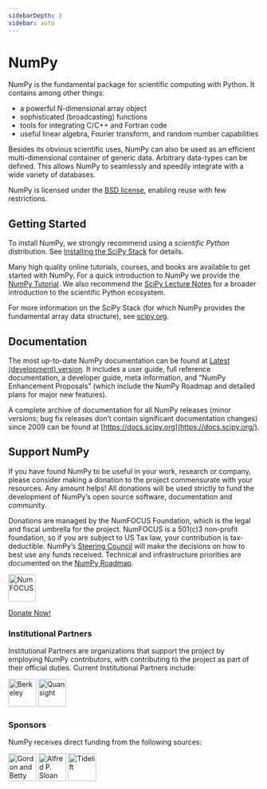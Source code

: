 ```yaml
---
sidebarDepth: 3
sidebar: auto
---
```


# NumPy

NumPy is the fundamental package for scientific computing with Python. It contains among other things:

- a powerful N-dimensional array object
- sophisticated (broadcasting) functions
- tools for integrating C/C++ and Fortran code
- useful linear algebra, Fourier transform, and random number capabilities

Besides its obvious scientific uses, NumPy can also be used as an efficient multi-dimensional container of generic data. Arbitrary data-types can be defined. This allows NumPy to seamlessly and speedily integrate with a wide variety of databases.

NumPy is licensed under the [BSD license](https://numpy.org/license.html#license), enabling reuse with few restrictions.

## Getting Started

To install NumPy, we strongly recommend using a *scientific Python* distribution. See [Installing the SciPy Stack](https://www.scipy.org/install.html) for details.

Many high quality online tutorials, courses, and books are available to get started with NumPy. For a quick introduction to NumPy we provide the [NumPy Tutorial](https://www.numpy.org/devdocs/user/quickstart.html). We also recommend the [SciPy Lecture Notes](https://scipy-lectures.org/) for a broader introduction to the scientific Python ecosystem.

For more information on the SciPy Stack (for which NumPy provides the fundamental array data structure), see [scipy.org](https://www.scipy.org/).

## Documentation

The most up-to-date NumPy documentation can be found at [Latest (development) version](https://www.numpy.org/devdocs). It includes a user guide, full reference documentation, a developer guide, meta information, and “NumPy Enhancement Proposals” (which include the NumPy Roadmap and detailed plans for major new features).

A complete archive of documentation for all NumPy releases (minor versions; bug fix releases don’t contain significant documentation changes) since 2009 can be found at [https://docs.scipy.org](https://docs.scipy.org/).

## Support NumPy

If you have found NumPy to be useful in your work, research or company, please consider making a donation to the project commensurate with your resources. Any amount helps! All donations will be used strictly to fund the development of NumPy’s open source software, documentation and community.

Donations are managed by the NumFOCUS Foundation, which is the legal and fiscal umbrella for the project. NumFOCUS is a 501(c)3 non-profit foundation, so if you are subject to US Tax law, your contribution is tax-deductible. NumPy’s [Steering Council](https://www.numpy.org/devdocs/dev/governance/index.html) will make the decisions on how to best use any funds received. Technical and infrastructure priorities are documented on the [NumPy Roadmap](https://www.numpy.org/neps/roadmap.html).

<img src="/static/images/NumFOCUS_sponsored_project.png" height="55px" alt="NumFOCUS" title="NumFOCUS" />

[Donate Now!](https://numfocus.salsalabs.org/donate-to-numpy)

### Institutional Partners

Institutional Partners are organizations that support the project by employing NumPy contributors, with contributing to the project as part of their official duties. Current Institutional Partners include:

<img src="/static/images/berkeley-color.svg" height="56px" alt="Berkeley" title="Berkeley" />

<img src="/static/images/quansight.svg" height="56px" alt="Quansight" title="Quansight" />

### Sponsors

NumPy receives direct funding from the following sources:

<img src="/static/images/moore.svg" height="56px" alt="Gordon and Betty Moore Foundation" title="Gordon and Betty Moore Foundation" />

<img src="/static/images/sloan.svg" height="56px" alt="Alfred P. Sloan Foundation" title="Alfred P. Sloan Foundation" />

<img src="/static/images/Tidelift_Logos_RGB_Tidelift_Mark_On-White.png" height="56px" alt="Tidelift" title="Tidelift" />